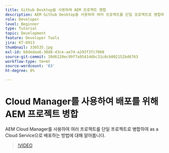 ```yaml
---
title: Github Desktop을 사용하여 AEM 프로젝트 병합
description: AEM Github Desktop을 사용하여 여러 프로젝트를 단일 프로젝트로 병합하여 Cloud Manager를 사용하여 as a Cloud Service으로 배포하는 방법에 대해 알아봅니다.
role: Developer
level: Beginner
type: Tutorial
topic: Development
feature: Developer Tools
jira: KT-6913
thumbnail: 330535.jpg
exl-id: 68dedaa6-30d8-43ce-ae74-a293f3fc7068
source-git-commit: 30d6120ec99f7a95414dbc31c0cb002152bd6763
workflow-type: tm+mt
source-wordcount: '63'
ht-degree: 0%

---
```


# Cloud Manager를 사용하여 배포를 위해 AEM 프로젝트 병합

AEM Cloud Manager를 사용하여 여러 프로젝트를 단일 프로젝트로 병합하여 as a Cloud Service으로 배포하는 방법에 대해 알아봅니다.

>[!VIDEO](https://video.tv.adobe.com/v/330535?quality=12&learn=on)
